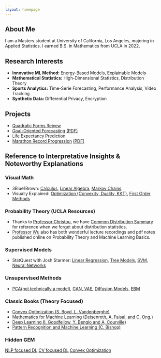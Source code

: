 ```yaml
---
layout: homepage
---
```


## About Me

I am a Masters student at University of California, Los Angeles, majoring in Applied Statistics. I earned B.S. in Mathematics from UCLA in 2022. 

## Research Interests

- **Innovative ML Method:** Energy-Based Models, Explainable Models
- **Mathematical Statistics:** High-Dimensional Statistics, Distribution Theory
- **Sports Analytics:** Time-Serie Forecasting, Performance Analysis, Video Tracking
- **Synthetic Data:** Differential Privacy, Encryption


## Projects
- [Quadratic Forms Reivew](assets/files/latex/Quadratic_Forms.pdf)
- [Goal-Oriented Forecasting](https://github.com/timc1325/Five_Major_Leagues_Prediction) [(PDF)](assets/files/latex/Thesis.pdf)
- [Life Expectancy Prediction](https://github.com/timc1325/Life_Expectancy) 
- [Marathon Record Progression](https://github.com/timc1325/Marathon-Record-Progression) [(PDF)](assets/files/latex/Marathon.pdf)


## Reference to Interpretative Insights & Noteworthy Explanations
### Visual Math 

- 3Blue1Brown:  [Calculus](https://www.youtube.com/playlist?list=PLZHQObOWTQDMsr9K-rj53DwVRMYO3t5Yr),
                [Linear Algebra](https://www.youtube.com/playlist?list=PLZHQObOWTQDPD3MizzM2xVFitgF8hE_ab),
                [Markov Chains](https://www.youtube.com/watch?v=i3AkTO9HLXo&list=PLM8wYQRetTxBkdvBtz-gw8b9lcVkdXQKV)
- Visually Explained:   [Optimization (Convexity, Duality, KKT)](https://www.youtube.com/playlist?list=PLqwozWPBo-FuPu4d9pFOobsCF1vDGdY_I),
                        [First Order Methods](https://www.youtube.com/playlist?list=PLqwozWPBo-FtJ1wfHq47F__ReKfmGLUZP) 

### Probability Theory (UCLA Resources)
-   Thanks to [Professor Christou](http://www.stat.ucla.edu/~nchristo/), we have [Common Distribution Summary](http://www.stat.ucla.edu/~nchristo/statistics100B/stat100b_dist_summary.pdf) for reference when we forget about distribution statistics. 
-  [Professor Wu](http://www.stat.ucla.edu/~ywu) also has both wonderful lecture recordings and pdf notes published online on Probability Theory and Machine Learning Basics. 

### Supervised Models 
- StatQuest with Josh Starmer:  [Linear Regression](https://www.youtube.com/playlist?list=PLblh5JKOoLUIzaEkCLIUxQFjPIlapw8nU),
                                [Tree Models](https://www.youtube.com/playlist?list=PLblh5JKOoLUKAtDViTvRGFpphEc24M-QH), 
                                [SVM](https://www.youtube.com/playlist?list=PLblh5JKOoLUL3IJ4-yor0HzkqDQ3JmJkc), 
                                [Neural Networks](https://www.youtube.com/playlist?list=PLZHQObOWTQDNU6R1_67000Dx_ZCJB-3pi)

### Unsupervised Methods
- [PCA(not technically a model)](https://www.youtube.com/watch?v=FgakZw6K1QQ), [GAN, VAE](https://www.youtube.com/watch?v=5WoItGTWV54), [Diffusion Models](https://www.youtube.com/watch?v=fbLgFrlTnGU), [EBM](https://www.youtube.com/watch?v=Cs_j-oNwGgg)

### Classic Books (Theory Focused)

-   [Convex Optimization (S. Boyd, L. Vandenberghe)](https://web.stanford.edu/~boyd/cvxbook/bv_cvxbook.pdf)
-   [Mathematics for Machine Learning (Deisenroth, A. Faisal, and C. Ong.)](https://mml-book.github.io/)
-   [Deep Learning (I. Goodfellow, Y. Bengio and A, Courville)](https://www.deeplearningbook.org/)
-   [Pattern Recognition and Machine Learning (C. Bishop)](https://www.microsoft.com/en-us/research/uploads/prod/2006/01/Bishop-Pattern-Recognition-and-Machine-Learning-2006.pdf)

### Hidden GEM
[NLP focused DL](https://www.youtube.com/playlist?list=PL3FW7Lu3i5Jsnh1rnUwq_TcylNr7EkRe6)
[CV focused DL](https://www.youtube.com/playlist?list=PL3FW7Lu3i5JvHM8ljYj-zLfQRF3EO8sYv)
[Convex Optimization](https://online.stanford.edu/courses/soe-yeecvx101-convex-optimization)

